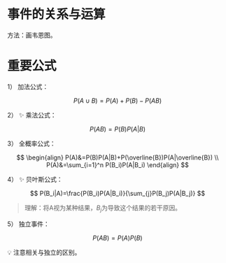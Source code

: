 # 事件的关系与运算

方法：画韦恩图。

# 重要公式

1） 加法公式：

$$
P(A\cup B)=P(A)+P(B)-P(AB)
$$

2） :sparkles: 乘法公式：

$$
P(AB)=P(B)P(A|B)
$$

3） 全概率公式：

$$
\begin{align}
P(A)&=P(B)P(A|B)+P(\overline{B})P(A|\overline{B}) \\
P(A)&=\sum_{i=1}^n P(B_i)P(A|B_i)
\end{align}
$$

4） :sparkles: 贝叶斯公式：

$$
P(B_i|A)=\frac{P(B_i)P(A|B_i)}{\sum_{j}P(B_j)P(A|B_j)}
$$

> 理解：将A视为某种结果，$B_j$为导致这个结果的若干原因。

5） 独立事件：

$$
P(AB)=P(A)P(B)
$$

:bulb: 注意相关与独立的区别。

